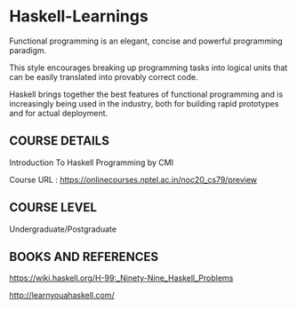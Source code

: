 # Haskell-Learnings
Functional programming is an elegant, concise and powerful programming paradigm. 

This style encourages breaking up programming tasks into logical units that can be easily translated into provably correct code. 

Haskell brings together the best features of functional programming and is increasingly being used in the industry, both for building rapid prototypes and for actual deployment. 

## COURSE DETAILS

Introduction To Haskell Programming by CMI

Course URL : https://onlinecourses.nptel.ac.in/noc20_cs79/preview

## COURSE LEVEL

Undergraduate/Postgraduate


## BOOKS AND REFERENCES
https://wiki.haskell.org/H-99:_Ninety-Nine_Haskell_Problems

http://learnyouahaskell.com/
